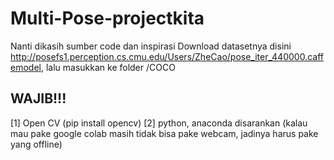 # Multi-Pose-projectkita
Nanti dikasih sumber code dan inspirasi
Download datasetnya disini http://posefs1.perception.cs.cmu.edu/Users/ZheCao/pose_iter_440000.caffemodel, lalu masukkan ke folder /COCO

## WAJIB!!!
[1] Open CV (pip install opencv)
[2] python, anaconda disarankan (kalau mau pake google colab masih tidak bisa pake webcam, jadinya harus pake yang offline)
